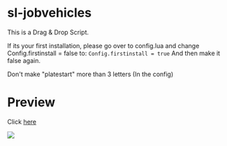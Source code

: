 # sl-jobvehicles

This is a Drag & Drop Script.

If its your first installation, please go over to config.lua and change Config.firstinstall = false to:
`Config.firstinstall = true`
And then make it false again.

Don't make "platestart" more than 3 letters (In the config)

# Preview
Click [here](https://streamable.com/9wlgwz)

![](https://media.discordapp.net/attachments/1189230507192500224/1189230507662250054/sljobvehicles.png?ex=659d6837&is=658af337&hm=4758a6eb87f67620d603f9e8e3161165d44a8b7d7e357089d37625b88d78ed89&=&format=webp&quality=lossless&width=1193&height=671)
